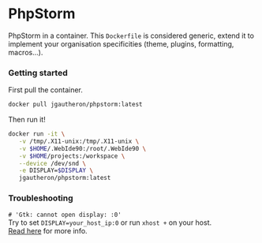 # PhpStorm
PhpStorm in a container. This `Dockerfile` is considered generic, extend it to implement your organisation specificities (theme, plugins, formatting, macros...).

### Getting started
First pull the container.
```bash
docker pull jgautheron/phpstorm:latest
```

Then run it!
```bash
docker run -it \
   -v /tmp/.X11-unix:/tmp/.X11-unix \
   -v $HOME/.WebIde90:/root/.WebIde90 \
   -v $HOME/projects:/workspace \
   --device /dev/snd \
   -e DISPLAY=$DISPLAY \
   jgautheron/phpstorm:latest
```

### Troubleshooting

`# 'Gtk: cannot open display: :0'`  
Try to set `DISPLAY=your_host_ip:0` or run `xhost +` on your host.  
[Read here](http://stackoverflow.com/questions/28392949/running-chromium-inside-docker-gtk-cannot-open-display-0) for more info.
